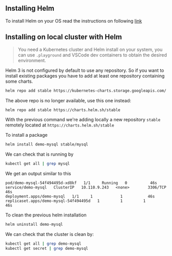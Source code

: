 ## Installing Helm

To install Helm on your OS read the instructions on following [link](https://helm.sh/docs/intro/install/) 

## Installing on local cluster with Helm

> You need a Kubernetes cluster and Helm install on your system, you can use `.playground` and VSCode dev containers to obtain the desired environment.

Helm 3 is not configured by default to use any repository. So if you want to install existing packages you have to add at least one repository containing some charts.

```bash
helm repo add stable https://kubernetes-charts.storage.googleapis.com/
```

The above repo is no longer available, use this one instead:

```bash
helm repo add stable https://charts.helm.sh/stable
```

With the previous command we're adding locally a new repository `stable` remotely located at `https://charts.helm.sh/stable`

To install a package

```bash
helm install demo-mysql stable/mysql
```

We can check that is running by

```bash
kubectl get all | grep mysql
```

We get an output similar to this

```
pod/demo-mysql-54f494495d-xd8kf   1/1     Running   0          46s
service/demo-mysql   ClusterIP   10.110.9.243   <none>        3306/TCP   46s
deployment.apps/demo-mysql   1/1     1            1           46s
replicaset.apps/demo-mysql-54f494495d   1         1         1       46s
```

To clean the previous helm installation

```bash
helm uninstall demo-mysql
```

We can check that the cluster is clean by:

```bash
kubectl get all | grep demo-mysql
kubectl get secret | grep demo-mysql
```

